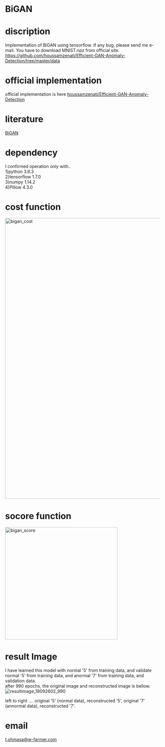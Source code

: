 # BiGAN    

# discription  
 Implementation of BiGAN using tensorflow.   If any bug, please send me e-mail.  You have to  download MNIST.npz from official site.  
 https://github.com/houssamzenati/Efficient-GAN-Anomaly-Detection/tree/master/data  
 
# official implementation  
official implementation is here
[houssamzenati/Efficient-GAN-Anomaly-Detection](https://github.com/houssamzenati/Efficient-GAN-Anomaly-Detection)

# literature  
 [BiGAN](https://arxiv.org/abs/1802.06222)  

# dependency  
I confirmed operation only with..   
1)python 3.6.3  
2)tensorflow 1.7.0  
3)numpy 1.14.2    
4)Pillow 4.3.0  

# cost function  
<img width="915" alt="bigan_cost" src="https://user-images.githubusercontent.com/15444879/46053707-ef527a00-c17e-11e8-8644-891cbeece859.png">

# socore function  
<img width="366" alt="bigan_score" src="https://user-images.githubusercontent.com/15444879/46053719-f5485b00-c17e-11e8-93c9-84fd58cecf57.png">

# result Image
I have learned this model with normal '5'  from training data, and validate normal '5' from training data, and anormal '7' from training data, and validation data.  
after 990 epochs, the original image and reconstructed image is bellow.  
![resultimage_18092602_990](https://user-images.githubusercontent.com/15444879/46053638-ac90a200-c17e-11e8-98fb-d68ca21cba0d.png)

left to right .... original '5' (normal data), reconstructed '5', original '7' (annormal data), reconstructed '7'.  

# email  
t.ohmasa@w-farmer.com  
